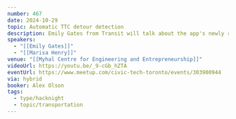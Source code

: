 ```yaml
---
number: 467
date: 2024-10-29
topic: Automatic TTC detour detection
description: Emily Gates from Transit will talk about the app's newly released functionality to detect and share info about TTC detours as they happen.
speakers:
  - "[[Emily Gates]]"
  - "[[Marisa Henry]]"
venue: "[[Myhal Centre for Engineering and Entrepreneurship]]"
videoUrl: https://youtu.be/_9-cGb_hZTA
eventUrl: https://www.meetup.com/civic-tech-toronto/events/303900944
via: hybrid
booker: Alex Olson
tags:
  - type/hacknight
  - topic/transportation
---
```

